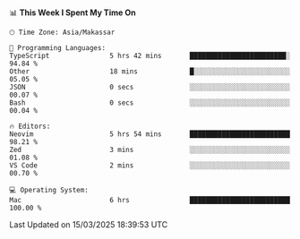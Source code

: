 <!--START_SECTION:waka-->
📊 **This Week I Spent My Time On** 

```text
🕑︎ Time Zone: Asia/Makassar

💬 Programming Languages: 
TypeScript               5 hrs 42 mins       ████████████████████████░   94.84 % 
Other                    18 mins             █░░░░░░░░░░░░░░░░░░░░░░░░   05.05 % 
JSON                     0 secs              ░░░░░░░░░░░░░░░░░░░░░░░░░   00.07 % 
Bash                     0 secs              ░░░░░░░░░░░░░░░░░░░░░░░░░   00.04 % 

🔥 Editors: 
Neovim                   5 hrs 54 mins       █████████████████████████   98.21 % 
Zed                      3 mins              ░░░░░░░░░░░░░░░░░░░░░░░░░   01.08 % 
VS Code                  2 mins              ░░░░░░░░░░░░░░░░░░░░░░░░░   00.70 % 

💻 Operating System: 
Mac                      6 hrs               █████████████████████████   100.00 % 
```


 Last Updated on 15/03/2025 18:39:53 UTC
<!--END_SECTION:waka-->
